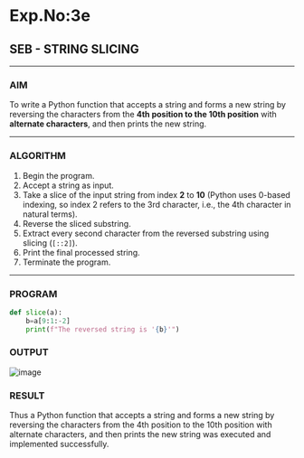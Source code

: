 # Exp.No:3e
## SEB - STRING SLICING

---

### AIM  
To write a Python function that accepts a string and forms a new string by reversing the characters from the **4th position to the 10th position** with **alternate characters**, and then prints the new string.

---

### ALGORITHM

1. Begin the program.  
2. Accept a string as input.  
3. Take a slice of the input string from index **2** to **10** (Python uses 0-based indexing, so index 2 refers to the 3rd character, i.e., the 4th character in natural terms).  
4. Reverse the sliced substring.  
5. Extract every second character from the reversed substring using slicing (`[::2]`).  
6. Print the final processed string.  
7. Terminate the program.

---

### PROGRAM

```python
def slice(a):
    b=a[9:1:-2]
    print(f"The reversed string is '{b}'")
```

### OUTPUT
![image](https://github.com/user-attachments/assets/cee0986a-2838-4b3e-b919-f3f78bab7d63)

### RESULT
Thus a Python function that accepts a string and forms a new string by reversing the characters from the 4th position to the 10th position with alternate characters, and then prints the new string was executed and implemented successfully.
